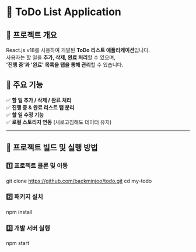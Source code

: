 # 📝 ToDo List Application

## 🚀 프로젝트 개요
React.js v18를 사용하여 개발된 **ToDo 리스트 애플리케이션**입니다.  
사용자는 할 일을 **추가, 삭제, 완료 처리**할 수 있으며,  
**'진행 중'과 '완료' 목록을 탭을 통해 관리**할 수 있습니다.

## 📌 주요 기능
✅ **할 일 추가 / 삭제 / 완료 처리**  
✅ **진행 중 & 완료 리스트 탭 분리**  
✅ **할 일 수정 기능**  
✅ **로컬 스토리지 연동** (새로고침해도 데이터 유지)  

---

## 📂 프로젝트 빌드 및 실행 방법

### 1️⃣ 프로젝트 클론 및 이동
git clone https://github.com/backminjoo/todo.git
cd my-todo

### 2️⃣ 패키지 설치
npm install

### 3️⃣ 개발 서버 실행
npm start

